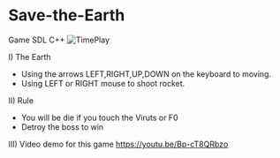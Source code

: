 # Save-the-Earth
Game SDL C++
![TimePlay](https://user-images.githubusercontent.com/80594990/152664874-9414f21f-8704-4547-9a82-d0e845e8abbb.png)

I) The Earth 
- Using the arrows LEFT,RIGHT,UP,DOWN on the keyboard to moving.
- Using  LEFT or RIGHT mouse to shoot rocket.

II) Rule
- You will be die if you touch the Viruts or F0 
- Detroy the boss to win


III) Video demo for this game
https://youtu.be/Bp-cT8QRbzo

